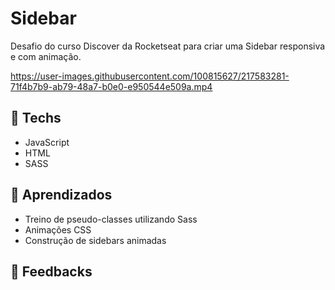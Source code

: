 # Sidebar

Desafio do curso Discover da Rocketseat para criar uma Sidebar responsiva e com animação.

https://user-images.githubusercontent.com/100815627/217583281-71f4b7b9-ab79-48a7-b0e0-e950544e509a.mp4

## 🚀 Techs

-   JavaScript
-   HTML
-   SASS

## 📒 Aprendizados

-   Treino de pseudo-classes utilizando Sass
-   Animações CSS
-   Construção de sidebars animadas

## 🤝 Feedbacks


